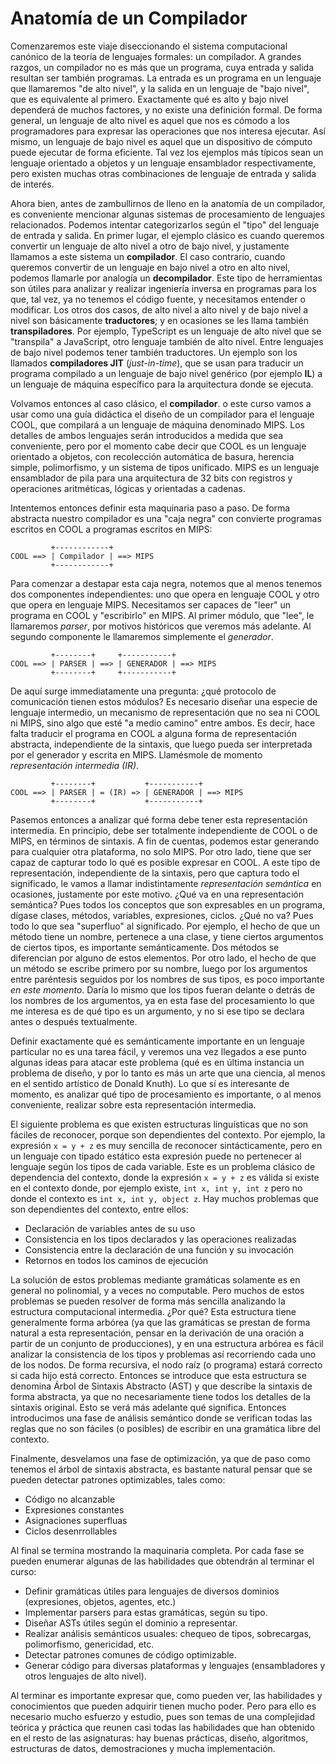 # Anatomía de un Compilador

Comenzaremos este viaje diseccionando el sistema computacional canónico de la teoría de lenguajes formales: un compilador. A grandes razgos, un compilador no es más que un programa, cuya entrada y salida resultan ser también programas. La entrada es un programa en un lenguaje que llamaremos "de alto nivel", y la salida en un lenguaje de "bajo nivel", que es equivalente al primero. Exactamente qué es alto y bajo nivel dependerá de muchos factores, y no existe una definición formal. De forma general, un lenguaje de alto nivel es aquel que nos es cómodo a los programadores para expresar las operaciones que nos interesa ejecutar. Así mismo, un lenguaje de bajo nivel es aquel que un dispositivo de cómputo puede ejecutar de forma eficiente. Tal vez los ejemplos más típicos sean un lenguaje orientado a objetos y un lenguaje ensamblador respectivamente, pero existen muchas otras combinaciones de lenguaje de entrada y salida de interés.

Ahora bien, antes de zambullirnos de lleno en la anatomía de un compilador, es conveniente mencionar algunas sistemas de procesamiento de lenguajes relacionados. Podemos intentar categorizarlos según el "tipo" del lenguaje de entrada y salida. En primer lugar, el ejemplo clásico es cuando queremos convertir un lenguaje de alto nivel a otro de bajo nivel, y justamente llamamos a este sistema un **compilador**. El caso contrario, cuando queremos convertir de un lenguaje en bajo nivel a otro en alto nivel, podemos llamarle por analogía un **decompilador**. Este tipo de herramientas son útiles para analizar y realizar ingeniería inversa en programas para los que, tal vez, ya no tenemos el código fuente, y necesitamos entender o modificar. Los otros dos casos, de alto nivel a alto nivel y de bajo nivel a nivel son básicamente **traductores**; y en ocasiones se les llama también **transpiladores**. Por ejemplo, TypeScript es un lenguaje de alto nivel que se "transpila" a JavaScript, otro lenguaje también de alto nivel. Entre lenguajes de bajo nivel podemos tener también traductores. Un ejemplo son los llamados **compiladores JIT** (*just-in-time*), que se usan para traducir un programa compilado a un lenguaje de bajo nivel genérico (por ejemplo **IL**) a un lenguaje de máquina específico para la arquitectura donde se ejecuta.

Volvamos entonces al caso clásico, el **compilador**. o este curso vamos a usar como una guía didáctica el diseño de un compilador para el lenguaje COOL, que compilará a un lenguaje de máquina denominado MIPS. Los detalles de ambos lenguajes serán introducidos a medida que sea conveniente, pero por el momento cabe decir que COOL es un lenguaje orientado a objetos, con recolección automática de basura, herencia simple, polimorfismo, y un sistema de tipos unificado. MIPS es un lenguaje ensamblador de pila para una arquitectura de 32 bits con registros y operaciones aritméticas, lógicas y orientadas a cadenas.

Intentemos entonces definir esta maquinaria paso a paso. De forma abstracta nuestro compilador es una "caja negra" con convierte programas escritos en COOL a programas escritos en MIPS:

             +------------+
    COOL ==> | Compilador | ==> MIPS
             +------------+

Para comenzar a destapar esta caja negra, notemos que al menos tenemos dos componentes independientes: uno que opera en lenguaje COOL y otro que opera en lenguaje MIPS. Necesitamos ser capaces de "leer" un programa en COOL y "escribirlo" en MIPS. Al primer módulo, que "lee", le llamaremos *parser*, por motivos históricos que veremos más adelante. Al segundo componente le llamaremos simplemente el *generador*.

             +--------+     +-----------+
    COOL ==> | PARSER | ==> | GENERADOR | ==> MIPS
             +--------+     +-----------+

De aquí surge immediatamente una pregunta: ¿qué protocolo de comunicación tienen estos módulos? Es necesario diseñar una especie de lenguaje intermedio, un mecanismo de representación que no sea ni COOL ni MIPS, sino algo que esté "a medio camino" entre ambos. Es decir, hace falta traducir el programa en COOL a alguna forma de representación abstracta, independiente de la sintaxis, que luego pueda ser interpretada por el generador y escrita en MIPS. Llamésmole de momento *representación intermedia (IR)*.

             +--------+           +-----------+
    COOL ==> | PARSER | = (IR) => | GENERADOR | ==> MIPS
             +--------+           +-----------+

Pasemos entonces a analizar qué forma debe tener esta representación intermedia. En principio, debe ser totalmente independiente de COOL o de MIPS, en términos de sintaxis. A fin de cuentas, podemos estar generando para cualquier otra plataforma, no solo MIPS. Por otro lado, tiene que ser capaz de capturar todo lo qué es posible expresar en COOL. A este tipo de representación, independiente de la sintaxis, pero que captura todo el significado, le vamos a llamar indistintamente *representación semántica* en ocasiones, justamente por este motivo. ¿Qué va en una representación semántica? Pues todos los conceptos que son expresables en un programa, dígase clases, métodos, variables, expresiones, ciclos. ¿Qué no va? Pues todo lo que sea "superfluo" al significado. Por ejemplo, el hecho de que un método tiene un nombre, pertenece a una clase, y tiene ciertos argumentos de ciertos tipos, es importante semánticamente. Dos métodos se diferencian por alguno de estos elementos. Por otro lado, el hecho de que un método se escribe primero por su nombre, luego por los argumentos entre paréntesis seguidos por los nombres de sus tipos, es poco importante *en este momento*. Daría lo mismo que los tipos fueran delante o detrás de los nombres de los argumentos, ya en esta fase del procesamiento lo que me interesa es de qué tipo es un argumento, y no si ese tipo se declara antes o después textualmente.

Definir exactamente qué es semánticamente importante en un lenguaje particular no es una tarea fácil, y veremos una vez llegados a ese punto algunas ideas para atacar este problema (qué es en última instancia un problema de diseño, y por lo tanto es más un arte que una ciencia, al menos en el sentido artístico de Donald Knuth). Lo que sí es interesante de momento, es analizar qué tipo de procesamiento es importante, o al menos conveniente, realizar sobre esta representación intermedia.



El siguiente problema es que existen estructuras linguísticas que no son fáciles de reconocer, porque son dependientes del contexto. Por ejemplo, la expresión `x = y + z` es muy sencilla de reconocer sintácticamente, pero en un lenguaje con tipado estático esta expresión puede no pertenecer al lenguaje según los tipos de cada variable. Este es un problema clásico de dependencia del contexto, donde la expresión `x = y + z` es válida si existe en el contexto donde, por ejemplo existe, `int x, int y, int z` pero no donde el contexto es `int x, int y, object z`. Hay muchos problemas que son dependientes del contexto, entre ellos:

* Declaración de variables antes de su uso
* Consistencia en los tipos declarados y las operaciones realizadas
* Consistencia entre la declaración de una función y su invocación
* Retornos en todos los caminos de ejecución

La solución de estos problemas mediante gramáticas solamente es en general no polinomial, y a veces no computable. Pero muchos de estos problemas se pueden resolver de forma más sencilla analizando la estructura computacional intermedia. ¿Por qué? Esta estructura tiene generalmente forma arbórea (ya que las gramáticas se prestan de forma natural a esta representación, pensar en la derivación de una oración a partir de un conjunto de producciones), y en una estructura arbórea es fácil analizar la consistencia de los tipos y problemas así recorriendo cada uno de los nodos. De forma recursiva, el nodo raíz (o programa) estará correcto si cada hijo está correcto. Entonces se introduce que esta estructura se denomina Árbol de Sintaxis Abstracto (AST) y que describe la sintaxis de forma abstracta, ya que no necesariamente tiene todos los detalles de la sintaxis original. Esto se verá más adelante qué significa. Entonces introducimos una fase de análisis semántico donde se verifican todas las reglas que no son fáciles (o posibles) de escribir en una gramática libre del contexto.

Finalmente, desvelamos una fase de optimización, ya que de paso como tenemos el árbol de sintaxis abstracta, es bastante natural pensar que se pueden detectar patrones optimizables, tales como:

* Código no alcanzable
* Expresiones constantes
* Asignaciones superfluas
* Ciclos desenrrollables

Al final se termina mostrando la maquinaria completa. Por cada fase se pueden enumerar algunas de las habilidades que obtendrán al terminar el curso:

* Definir gramáticas útiles para lenguajes de diversos dominios (expresiones, objetos, agentes, etc.)
* Implementar parsers para estas gramáticas, según su tipo.
* Diseñar ASTs útiles según el dominio a representar.
* Realizar análisis semánticos usuales: chequeo de tipos, sobrecargas, polimorfismo, genericidad, etc.
* Detectar patrones comunes de código optimizable.
* Generar código para diversas plataformas y lenguajes (ensambladores y otros lenguajes de alto nivel).

Al terminar es importante expresar que, como pueden ver, las habilidades y conocimientos que pueden adquirir tienen mucho poder. Pero para ello es necesario mucho esfuerzo y estudio, pues son temas de una complejidad teórica y práctica que reunen casi todas las habilidades que han obtenido en el resto de las asignaturas: hay buenas prácticas, diseño, algoritmos, estructuras de datos, demostraciones y mucha implementación.
